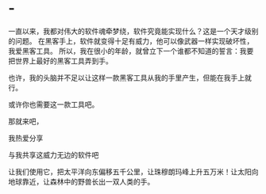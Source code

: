 # -
一直以来，我都对伟大的软件魂牵梦绕，软件究竟能实现什么？这是一个天才级别的问题。 在黑客手上，软件就变得十足有威力，他可以像武器一样实现破坏性，我爱黑客工具。 所以，我在很小的年龄，就曾立下一个谁都不知道的誓言：我要把世界上最好的黑客工具弄到手。

也许，我的头脑并不足以让这样一款黑客工具从我的手里产生，但能在我手上就行。

或许你也需要这一款工具吧。

那就来吧，

我热爱分享

与我共享这威力无边的软件吧

让我们使用它，把太平洋向东偏移五千公里，让珠穆朗玛峰上升五万米！让太阳向地球靠近，让森林中的野兽长出一双人类的手。

